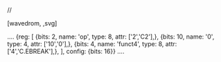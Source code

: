 //

[wavedrom, ,svg]

....
{reg: [
{bits: 2, name: 'op', type: 8, attr: ['2','C2'],},
{bits: 10, name: '0', type: 4, attr: ['10','0'],},
{bits: 4, name: 'funct4', type: 8, attr: ['4','C.EBREAK'],},
], config: {bits: 16}}
....
